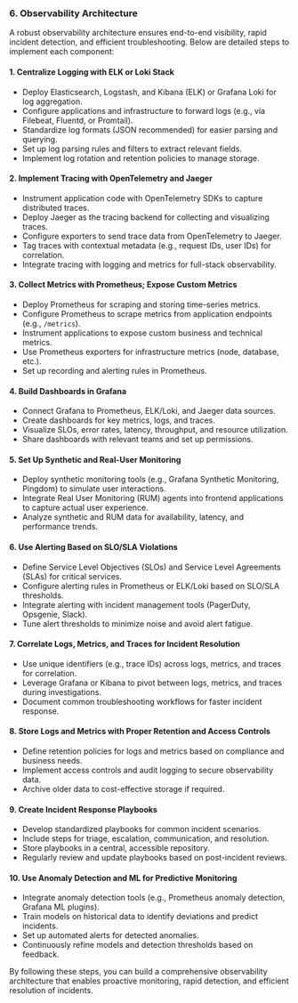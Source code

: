 ### 6. Observability Architecture

A robust observability architecture ensures end-to-end visibility, rapid incident detection, and efficient troubleshooting. Below are detailed steps to implement each component:

#### 1. Centralize Logging with ELK or Loki Stack
- Deploy Elasticsearch, Logstash, and Kibana (ELK) or Grafana Loki for log aggregation.
- Configure applications and infrastructure to forward logs (e.g., via Filebeat, Fluentd, or Promtail).
- Standardize log formats (JSON recommended) for easier parsing and querying.
- Set up log parsing rules and filters to extract relevant fields.
- Implement log rotation and retention policies to manage storage.

#### 2. Implement Tracing with OpenTelemetry and Jaeger
- Instrument application code with OpenTelemetry SDKs to capture distributed traces.
- Deploy Jaeger as the tracing backend for collecting and visualizing traces.
- Configure exporters to send trace data from OpenTelemetry to Jaeger.
- Tag traces with contextual metadata (e.g., request IDs, user IDs) for correlation.
- Integrate tracing with logging and metrics for full-stack observability.

#### 3. Collect Metrics with Prometheus; Expose Custom Metrics
- Deploy Prometheus for scraping and storing time-series metrics.
- Configure Prometheus to scrape metrics from application endpoints (e.g., `/metrics`).
- Instrument applications to expose custom business and technical metrics.
- Use Prometheus exporters for infrastructure metrics (node, database, etc.).
- Set up recording and alerting rules in Prometheus.

#### 4. Build Dashboards in Grafana
- Connect Grafana to Prometheus, ELK/Loki, and Jaeger data sources.
- Create dashboards for key metrics, logs, and traces.
- Visualize SLOs, error rates, latency, throughput, and resource utilization.
- Share dashboards with relevant teams and set up permissions.

#### 5. Set Up Synthetic and Real-User Monitoring
- Deploy synthetic monitoring tools (e.g., Grafana Synthetic Monitoring, Pingdom) to simulate user interactions.
- Integrate Real User Monitoring (RUM) agents into frontend applications to capture actual user experience.
- Analyze synthetic and RUM data for availability, latency, and performance trends.

#### 6. Use Alerting Based on SLO/SLA Violations
- Define Service Level Objectives (SLOs) and Service Level Agreements (SLAs) for critical services.
- Configure alerting rules in Prometheus or ELK/Loki based on SLO/SLA thresholds.
- Integrate alerting with incident management tools (PagerDuty, Opsgenie, Slack).
- Tune alert thresholds to minimize noise and avoid alert fatigue.

#### 7. Correlate Logs, Metrics, and Traces for Incident Resolution
- Use unique identifiers (e.g., trace IDs) across logs, metrics, and traces for correlation.
- Leverage Grafana or Kibana to pivot between logs, metrics, and traces during investigations.
- Document common troubleshooting workflows for faster incident response.

#### 8. Store Logs and Metrics with Proper Retention and Access Controls
- Define retention policies for logs and metrics based on compliance and business needs.
- Implement access controls and audit logging to secure observability data.
- Archive older data to cost-effective storage if required.

#### 9. Create Incident Response Playbooks
- Develop standardized playbooks for common incident scenarios.
- Include steps for triage, escalation, communication, and resolution.
- Store playbooks in a central, accessible repository.
- Regularly review and update playbooks based on post-incident reviews.

#### 10. Use Anomaly Detection and ML for Predictive Monitoring
- Integrate anomaly detection tools (e.g., Prometheus anomaly detection, Grafana ML plugins).
- Train models on historical data to identify deviations and predict incidents.
- Set up automated alerts for detected anomalies.
- Continuously refine models and detection thresholds based on feedback.

By following these steps, you can build a comprehensive observability architecture that enables proactive monitoring, rapid detection, and efficient resolution of incidents.